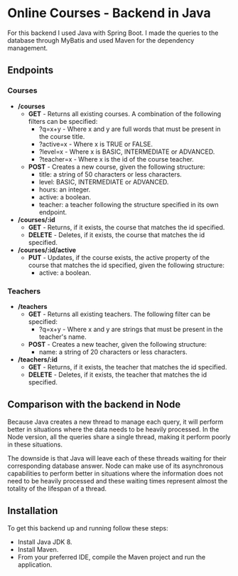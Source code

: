 # Online Courses - Backend in Java

For this backend I used Java with Spring Boot. I made the queries to the database through MyBatis and used Maven for the dependency management.

## Endpoints

### Courses

- **/courses**
  - **GET** - Returns all existing courses. A combination of the following filters can be specified:
    - ?q=x+y - Where x and y are full words that must be present in the course title.
    - ?active=x - Where x is TRUE or FALSE.
    - ?level=x - Where x is BASIC, INTERMEDIATE or ADVANCED.
    - ?teacher=x - Where x is the id of the course teacher.
  - **POST** - Creates a new course, given the following structure:
    - title: a string of 50 characters or less characters.
    - level: BASIC, INTERMEDIATE or ADVANCED.
    - hours: an integer.
    - active: a boolean.
    - teacher: a teacher following the structure specified in its own endpoint.
- **/courses/:id**
  - **GET** - Returns, if it exists, the course that matches the id specified.
  - **DELETE** - Deletes, if it exists, the course that matches the id specified.
- **/courses/:id/active**
  - **PUT** - Updates, if the course exists, the active property of the course that matches the id specified, given the following structure:
    - active: a boolean.

### Teachers

- **/teachers**
  - **GET** - Returns all existing teachers. The following filter can be specified:
    - ?q=x+y - Where x and y are strings that must be present in the teacher's name.
  - **POST** - Creates a new teacher, given the following structure:
    - name: a string of 20 characters or less characters.
- **/teachers/:id**
  - **GET** - Returns, if it exists, the teacher that matches the id specified.
  - **DELETE** - Deletes, if it exists, the teacher that matches the id specified.

## Comparison with the backend in Node

Because Java creates a new thread to manage each query, it will perform better in situations where the data needs to be heavily processed. In the Node version, all the queries share a single thread, making it perform poorly in these situations.

The downside is that Java will leave each of these threads waiting for their corresponding database answer. Node can make use of its asynchronous capabilities to perform better in situations where the information does not need to be heavily processed and these waiting times represent almost the totality of the lifespan of a thread.

## Installation

To get this backend up and running follow these steps:

- Install Java JDK 8.
- Install Maven.
- From your preferred IDE, compile the Maven project and run the application.
